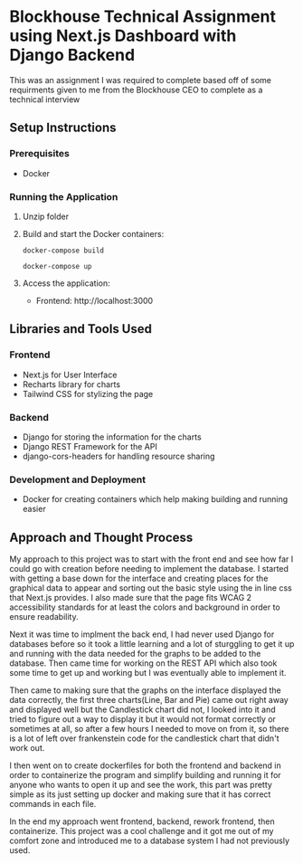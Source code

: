 # Blockhouse Technical Assignment using Next.js Dashboard with Django Backend

This was an assignment I was required to complete based off of some requirments given to me from the Blockhouse CEO to complete as a technical interview

## Setup Instructions

### Prerequisites

- Docker

### Running the Application

1. Unzip folder

2. Build and start the Docker containers:
   ```
   docker-compose build
   
   docker-compose up
   ```

3. Access the application:
   - Frontend: http://localhost:3000

## Libraries and Tools Used

### Frontend
- Next.js for User Interface
- Recharts library for charts
- Tailwind CSS for stylizing the page

### Backend
- Django for storing the information for the charts
- Django REST Framework for the API
- django-cors-headers for handling resource sharing

### Development and Deployment
- Docker for creating containers which help making building and running easier

## Approach and Thought Process

My approach to this project was to start with the front end and see how far I could go with creation before needing to 
implement the database. I started with getting a base down for the interface and creating places for the graphical data to 
appear and sorting out the basic style using the in line css that Next.js provides. I also made sure that the page fits WCAG 2 
accessibility standards for at least the colors and background in order to ensure readability.

Next it was time to implment the back end, I had never used Django for databases before so it took a little learning and a 
lot of sturggling to get it up and running with the data needed for the graphs to be added to the database. Then came time 
for working on the REST API which also took some time to get up and working but I was eventually able to implement it.

Then came to making sure that the graphs on the interface displayed the data correctly, the first three charts(Line, Bar and 
Pie) came out right away and displayed well but the Candlestick chart did not, I looked into it and tried to figure out a 
way to display it but it would not format correctly or sometimes at all, so after a few hours I needed to move on from it, 
so there is a lot of left over frankenstein code for the candlestick chart that didn't work out.

I then went on to create dockerfiles for both the frontend and backend in order to containerize the program and simplify 
building and running it for anyone who wants to open it up and see the work, this part was pretty simple as its just setting up 
docker and making sure that it has correct commands in each file.

In the end my approach went frontend, backend, rework frontend, then containerize. This project was a cool challenge and it got me 
out of my comfort zone and introduced me to a database system I had not previously used.
